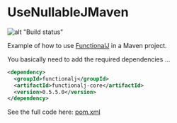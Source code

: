 # UseNullableJMaven

![alt "Build status"](https://github.com/NawaMan/UseFunctionalJMaven/actions/workflows/maven.yml/badge.svg)

Example of how to use [FunctionalJ](https://github.com/NawaMan/FunctionalJ) in a Maven project.

You basically need to add the required dependencies ...

```xml
<dependency>
  <groupId>functionalj</groupId>
  <artifactId>functionalj-core</artifactId>
  <version>0.5.5.0</version>
</dependency>
```
See the full code here: [pom.xml](https://github.com/NawaMan/UseFunctionalJMaven/blob/master/pom.xml)

